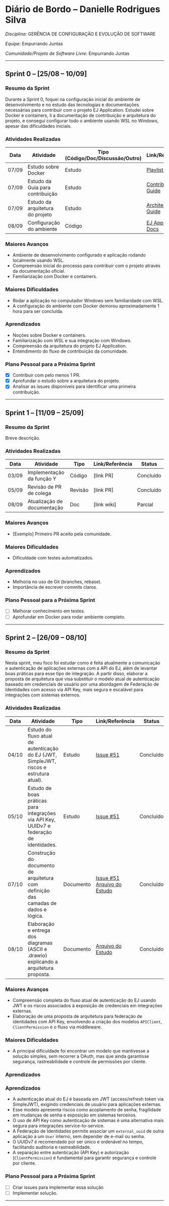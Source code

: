 # Diário de Bordo – Danielle Rodrigues Silva

*Disciplina:* GERÊNCIA DE CONFIGURAÇÃO E EVOLUÇÃO DE SOFTWARE

*Equipe:* Empurrando Juntas

*Comunidade/Projeto de Software Livre:* Empurrando Juntas

---

## Sprint 0 – \[25/08 – 10/09]

### Resumo da Sprint

Durante a Sprint 0, foquei na configuração inicial do ambiente de desenvolvimento e no estudo das tecnologias e documentações necessárias para contribuir com o projeto EJ Application. Estudei sobre Docker e containers, li a documentação de contribuição e arquitetura do projeto, e consegui configurar todo o ambiente usando WSL no Windows, apesar das dificuldades iniciais.

### Atividades Realizadas

| Data  | Atividade                        | Tipo (Código/Doc/Discussão/Outro) | Link/Referência                                                                                                                              | Status    |
| ----- | -------------------------------- | --------------------------------- | -------------------------------------------------------------------------------------------------------------------------------------------- | --------- |
| 07/09 | Estudo sobre Docker              | Estudo                            | [Playlist Docker](https://www.youtube.com/watch?v=OERbOJZwGAU&list=PLViOsriojeLrdw5VByn96gphHFxqH3O_N)                                       | Concluído |
| 07/09 | Estudo da Guia para contribuição | Estudo                            | [Contributing Guide](https://gitlab.com/gces-ej/ej-application/-/blob/develop/docs/development-guides/pt-br/contributing.rst?ref_type=heads) | Concluído |
| 07/09 | Estudo da arquitetura do projeto | Estudo                            | [Architecture Guide](https://gitlab.com/gces-ej/ej-application/-/blob/develop/docs/development-guides/pt-br/architecture.rst?ref_type=heads) | Concluído |
| 08/09 | Configuração do ambiente         | Código                            | [EJ Application Docs](https://gitlab.com/gces-ej/ej-application#documentation)                                                               | Concluído |

### Maiores Avanços

* Ambiente de desenvolvimento configurado e aplicação rodando localmente usando WSL.
* Compreensão inicial do processo para contribuir com o projeto através da documentação oficial.
* Familiarização com Docker e containers.

### Maiores Dificuldades

* Rodar a aplicação no computador Windows sem familiaridade com WSL.
* A configuração do ambiente com Docker demorou aproximadamente 1 hora para ser concluída.

### Aprendizados

* Noções sobre Docker e containers.
* Familiarização com WSL e sua integração com Windows.
* Compreensão da arquitetura do projeto EJ Application.
* Entendimento do fluxo de contribuição da comunidade.

### Plano Pessoal para a Próxima Sprint

- [x] Contribuir com pelo menos 1 PR.
- [x] Aprofundar o estudo sobre a arquitetura do projeto.
- [x] Analisar as issues disponíveis para identificar uma primeira contribuição.

---

## Sprint 1 – \[11/09 – 25/09]

### Resumo da Sprint

Breve descrição.

### Atividades Realizadas

| Data  | Atividade                   | Tipo    | Link/Referência | Status    |
| ----- | --------------------------- | ------- | --------------- | --------- |
| 03/09 | Implementação da função Y   | Código  | [link PR]       | Concluído |
| 05/09 | Revisão de PR de colega     | Revisão | [link PR]       | Concluído |
| 08/09 | Atualização de documentação | Doc     | [link wiki]     | Parcial   |

### Maiores Avanços

* [Exemplo] Primeiro PR aceito pela comunidade.

### Maiores Dificuldades

* Dificuldade com testes automatizados.

### Aprendizados

* Melhoria no uso de Git (branches, rebase).
* Importância de escrever commits claros.

### Plano Pessoal para a Próxima Sprint

* [ ] Melhorar conhecimento em testes.
* [ ] Aprofundar em Docker para rodar ambiente completo.

---


## Sprint 2 – \[26/09 – 08/10]

### Resumo da Sprint

Nesta sprint, meu foco foi estudar como é feita atualmente a comunicação e autenticação de aplicações externas com a API do EJ, além de levantar boas práticas para esse tipo de integração. A partir disso, elaborar a proposta de arquitetura que visa substituir o modelo atual de autenticação baseado em credenciais de usuário por uma abordagem de Federação de Identidades com acesso via API Key, mais segura e escalável para integrações com sistemas externos.



### Atividades Realizadas

| Data   | Atividade                                                                                     | Tipo     | Link/Referência                                                                 | Status     |
|--------|-----------------------------------------------------------------------------------------------|----------|----------------------------------------------------------------------------------|------------|
| 04/10  | Estudo do fluxo atual de autenticação do EJ (JWT, SimpleJWT, riscos e estrutura atual).       | Estudo   | [Issue #51](https://gitlab.com/gces-ej/ej-application/-/issues/51)              | Concluído  |
| 05/10  | Estudo de boas práticas para integrações via API Key, UUIDv7 e federação de identidades.      | Estudo   | [Issue #51](https://gitlab.com/gces-ej/ej-application/-/issues/51)              | Concluído  |
| 07/10  | Construção do documento de arquitetura com definição das camadas de dados e lógica.           | Documento| [Issue #51](https://gitlab.com/gces-ej/ej-application/-/issues/51)  [Arquivo do Estudo](https://docs.google.com/document/d/1hSZnsbmtp1tcPWlt86P06GGv0V_nu3yQ3xxwJTOXjZ0/edit?tab=t.0)            | Concluído  |
| 08/10  | Elaboração e entrega dos diagramas (ASCII e .drawio) explicando a arquitetura proposta.       | Documento | [Arquivo do Estudo](https://docs.google.com/document/d/1hSZnsbmtp1tcPWlt86P06GGv0V_nu3yQ3xxwJTOXjZ0/edit?tab=t.0) | Concluído  |


### Maiores Avanços

* Compreensão completa do fluxo atual de autenticação do EJ usando JWT e os riscos associados à exposição de credenciais em integrações externas.
* Elaboração de uma proposta de arquitetura para federação de identidades com API Key, envolvendo a criação dos modelos `APIClient`, `ClientPermission` e o fluxo via middleware.


### Maiores Dificuldades

* A principal dificuldade foi encontrar um modelo que mantivesse a solução simples, sem recorrer a OAuth, mas que ainda garantisse segurança, rastreabilidade e controle de permissões por cliente.


### Aprendizados

### Aprendizados

* A autenticação atual do EJ é baseada em JWT (access/refresh token via SimpleJWT), exigindo credenciais de usuário para aplicações externas.
* Esse modelo apresenta riscos como acoplamento de senha, fragilidade em mudanças de senha e exposição em sistemas terceiros.
* O uso de API Key como autenticação de sistemas é uma alternativa mais segura para integrações service-to-service.
* A Federação de Identidades permite associar um `external_uuid` de outra aplicação a um `User` interno, sem depender de e-mail ou senha.
* O UUIDv7 é recomendado por ser único e ordenável no tempo, facilitando auditoria e rastreabilidade.
* A separação entre autenticação (API Key) e autorização (`ClientPermission`) é fundamental para garantir segurança e controle por cliente.


### Plano Pessoal para a Próxima Sprint

* [ ] Criar issues para implementar essa solução 
* [ ] Implementar solução.
---